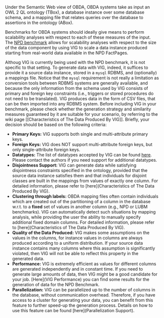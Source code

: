 Under the Semantic Web view of OBDA, OBDA systems take as input an OWL 2 QL ontology (TBox), a database instance over some database schema, and a mapping file that relates queries over the database to assertions in the ontology (ABox). 

Benchmarks for OBDA systems should ideally give means to perform scalability analyses with respect to each of these measures of the input. The [NPD benchmark](https://github.com/ontop/npd-benchmark) allows for scalability analyses with respect to the size of the data component by using VIG to scale a data instance produced starting from real-world data available in the NPD FactPages.

Althoug VIG is currently being used with the NPD benchmark, it is not specific to that setting. To generate data with VIG, indeed, it suffices to provide it a source data instance, stored in a `mysql` RDBMS, and (optionally) a mappings file. Notice that the `mysql` requirement is not really a limitation as conversion tools between RDBMS systems are generally available, and because the only information from the schema used by VIG consists of primary and foreign key constraints (i.e., triggers or stored procedures do not need to be translated). VIG produces data in the form of CSV files, that can be then imported into any RDBMS system. Before including VIG in your benchmark, please check whether the generation strategy and similarity measures guaranteed by it are suitable for your scenario, by referring to the wiki page [[Characteristics of The Data Produced By VIG]]. Briefly, your decision should be based on the following criteria:

* **Primary Keys:** VIG supports both single and multi-attribute primary keys.
* **Foreign Keys:** VIG does NOT support multi-attribute foreign keys, but only single-attribute foreign keys.
* **Datatypes:** The list of datatypes accepted by VIG can be found [here](https://github.com/ontop/vig/wiki/Supported-Datatypes). Please contact the authors if you need support for additional datatypes.
* **Disjointness Support:** VIG can generate data while satisfying disjointness constraints specified in the ontology, provided that the source data instance satisfies them and that individuals for disjoint classes are built in the mappings from values of exactly one column. For detailed information, please refer to [here](Characteristics of The Data Produced By VIG).
* **Clustering through labels:** OBDA mapping files often contain individuals which are created out of the partitioning of a column in the database w.r.t. to a **fixed** set of values in another column (e.g., NPD or LUBM benchmarks). VIG can automatically detect such situations by mapping analysis, while providing the user the  ability to manually specify additional fixed domain columns. For detailed information, please refer to [here](Characteristics of The Data Produced By VIG). 
* **Quality of the Data Produced:** VIG makes some assumptions on the values in the columns, for instance values in columns are always produced according to a uniform distribution. If your source data instance contains many columns where this assumption is significantly violated, then VIG will not be able to reflect this property in the generated data.
* **Performance:** VIG is extremely efficient as values for different columns are generated independently and in constant time. If you need to generate large amounts of data, then VIG might be a good candidate for your job. [Here](VIG Performance) you can find some results for the generation of data for the NPD Benchmark.
* **Parallelization:** VIG can be parallelized up to the number of columns in the database, without communication overhead. Therefore, if you have access to a cluster for generating your data, you can benefit from this feature to further speed-up the generation process. Details on how to use this feature can be found [here](Parallelization Support).
